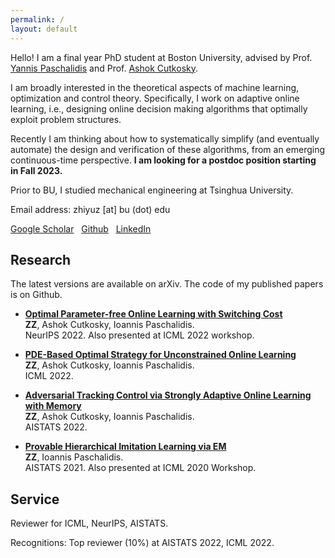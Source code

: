 ```yaml
---
permalink: /
layout: default
---
```


Hello! I am a final year PhD student at Boston University, advised by Prof. [Yannis Paschalidis](https://sites.bu.edu/paschalidis/people/yannis-paschalidis/) and Prof. [Ashok Cutkosky](https://ashok.cutkosky.com/).

I am broadly interested in the theoretical aspects of machine learning, optimization and control theory. Specifically, I work on adaptive online learning, i.e., designing online decision making algorithms that optimally exploit problem structures. 

Recently I am thinking about how to systematically simplify (and eventually automate) the design and verification of these algorithms, from an emerging continuous-time perspective. **I am looking for a postdoc position starting in Fall 2023.** 

Prior to BU, I studied mechanical engineering at Tsinghua University.

Email address: zhiyuz [at] bu (dot) edu

[Google Scholar](https://scholar.google.com/citations?hl=en&user=5KHfVTQAAAAJ&view_op=list_works&authuser=2&sortby=pubdate)&nbsp;&nbsp; [Github](https://github.com/zhiyuzz)&nbsp;&nbsp; [LinkedIn](https://www.linkedin.com/in/zhiyuz-bu/)

## Research

The latest versions are available on arXiv. The code of my published papers is on Github.

 - [**Optimal Parameter-free Online Learning with Switching Cost**](https://arxiv.org/abs/2205.06846)<br>
**ZZ**, Ashok Cutkosky, Ioannis Paschalidis.<br>
NeurIPS 2022. Also presented at ICML 2022 workshop. 

 - [**PDE-Based Optimal Strategy for Unconstrained Online Learning**](https://arxiv.org/abs/2201.07877)<br>
**ZZ**, Ashok Cutkosky, Ioannis Paschalidis.<br>
ICML 2022.

- [**Adversarial Tracking Control via Strongly Adaptive Online Learning with Memory**](https://arxiv.org/abs/2102.01623)<br>
**ZZ**, Ashok Cutkosky, Ioannis Paschalidis.<br>
AISTATS 2022.

- [**Provable Hierarchical Imitation Learning via EM**](https://arxiv.org/abs/2010.03133)<br>
**ZZ**, Ioannis Paschalidis.<br>
AISTATS 2021. Also presented at ICML 2020 Workshop.

## Service

Reviewer for ICML, NeurIPS, AISTATS. 

Recognitions: Top reviewer (10%) at AISTATS 2022, ICML 2022.
